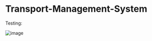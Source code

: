 # Transport-Management-System

Testing:

![image](https://github.com/user-attachments/assets/896e73d1-9677-477c-b007-1f8e69bb9132)
